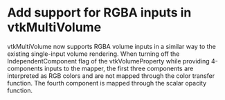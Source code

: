 # Add support for RGBA inputs in vtkMultiVolume

vtkMultiVolume now supports RGBA volume inputs in a similar way to the existing single-input
volume rendering. When turning off the IndependentComponent flag of the vtkVolumeProperty while
providing 4-components inputs to the mapper, the first three components are interpreted as RGB
colors and are not mapped through the color transfer function. The fourth component is mapped
through the scalar opacity function.
